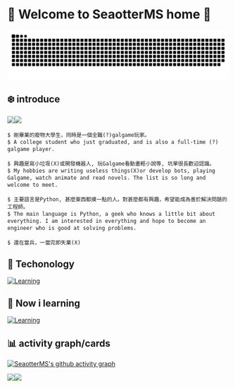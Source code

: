# :mega: Welcome to SeaotterMS home :mega:
![SeaotterMS's github-user-contribution](github-user-contribution.svg) 
## :snowflake: introduce 
<div align=center">
  <img src="https://dday-widget.minung.dev/widget?text=New%20Year%20%F0%9F%8E%87&date=2025-01-01&startDate=2024-12-20&theme=theme2" width="50%"/><img src="https://dday-widget.minung.dev/widget?text=Find%20Job&date=2025-01-30&startDate=2024-12-20&theme=theme2" width="50%"/>
</div> 

```
$ 剛畢業的廢物大學生，同時是一個全職(?)galgame玩家。
$ A college student who just graduated, and is also a full-time (?) galgame player.

$ 興趣是寫小垃圾(X)或開發機器人, 玩Galgame看動畫輕小說等, 坑單很長歡迎認識。
$ My hobbies are writing useless things(X)or develop bots, playing Galgame, watch animate and read novels. The list is so long and welcome to meet.

$ 主要語言是Python, 甚麼東西都摸一點的人。對甚麼都有興趣，希望能成為善於解決問題的工程師。
$ The main language is Python, a geek who knows a little bit about everything. I am interested in everything and hope to become an engineer who is good at solving problems.

$ 還在當兵，一當完即失業(X)
``` 
## :star2: Techonology 
[![Learning](https://skillicons.dev/icons?i=py,go,nodejs,js,html,css,vue,bootstrap,pug,yarn,express,flask,fastapi,qt,bots,sqlite,debian,vim,git,md,obsidian,notion&theme=light)](https://skillicons.dev) 
## :microscope: Now i learning 
[![Learning](https://skillicons.dev/icons?i=go,discord,bots&theme=light)](https://skillicons.dev) 
## :bar_chart: activity graph/cards 
[![SeaotterMS's github activity graph](https://github-readme-activity-graph.vercel.app/graph?username=peter910820&bg_color=1d161a&color=be4bb6&line=4c9e9d&point=eb7070&area=true&hide_border=true)](https://github.com/ashutosh00710/github-readme-activity-graph) 
<div align=center">
  <img src="http://github-profile-summary-cards.vercel.app/api/cards/most-commit-language?username=peter910820&theme=zenburn&exclude=HTML" width="50%"/><img src="http://github-profile-summary-cards.vercel.app/api/cards/stats?username=peter910820&theme=zenburn" width="50%"/>
</div>

<!-- <img src="https://raw.githubusercontent.com/peter910820/github-profile-card/refs/heads/main/chart/peter910820_profile.svg" width="50%" height="50%"/> -->